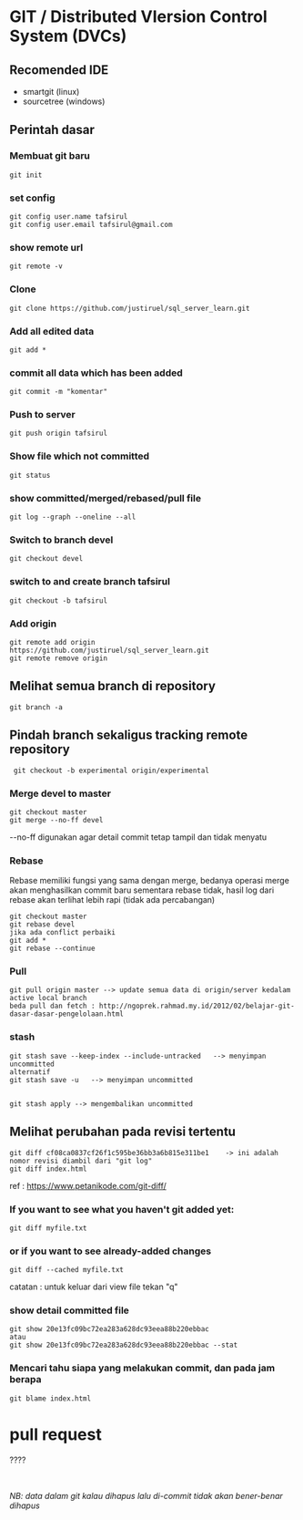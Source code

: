 # GIT / Distributed VIersion Control System (DVCs)

## Recomended IDE
- smartgit (linux)
- sourcetree (windows)

## Perintah dasar

### Membuat git baru
```
git init
```
### set config
```
git config user.name tafsirul
git config user.email tafsirul@gmail.com
```
### show remote url
```
git remote -v  
```
### Clone
```
git clone https://github.com/justiruel/sql_server_learn.git 
```
### Add all edited data
```
git add *
```
### commit all data which has been added
```
git commit -m "komentar" 
```
###  Push to server
```
git push origin tafsirul
```
###  Show file which not committed
```
git status
```

### show committed/merged/rebased/pull file
```
git log --graph --oneline --all
```
###  Switch to branch devel
```
git checkout devel
```
### switch to and create branch tafsirul
```
git checkout -b tafsirul
```
### Add origin
```
git remote add origin https://github.com/justiruel/sql_server_learn.git
git remote remove origin
```
## Melihat semua branch di repository
```
git branch -a
```
## Pindah branch sekaligus tracking remote repository
```
 git checkout -b experimental origin/experimental
```
### Merge devel to master
```
git checkout master
git merge --no-ff devel
```
--no-ff digunakan agar detail commit tetap tampil dan tidak menyatu

### Rebase
Rebase memiliki fungsi yang sama dengan merge, bedanya operasi merge akan menghasilkan commit baru sementara rebase tidak, hasil log dari rebase akan terlihat lebih rapi (tidak ada percabangan)

```
git checkout master
git rebase devel
jika ada conflict perbaiki
git add *
git rebase --continue
```

### Pull
```
git pull origin master --> update semua data di origin/server kedalam active local branch
beda pull dan fetch : http://ngoprek.rahmad.my.id/2012/02/belajar-git-dasar-dasar-pengelolaan.html
```

### stash
```
git stash save --keep-index --include-untracked   --> menyimpan uncommitted
alternatif
git stash save -u   --> menyimpan uncommitted


git stash apply --> mengembalikan uncommitted 
```

## Melihat perubahan pada revisi tertentu

```
git diff cf08ca0837cf26f1c595be36bb3a6b815e311be1    -> ini adalah nomor revisi diambil dari "git log"
git diff index.html
```
ref : https://www.petanikode.com/git-diff/


### If you want to see what you haven't git added yet:
```
git diff myfile.txt
```
### or if you want to see already-added changes
```
git diff --cached myfile.txt
```
catatan : untuk keluar dari view file tekan "q"

### show detail committed file
```
git show 20e13fc09bc72ea283a628dc93eea88b220ebbac
atau
git show 20e13fc09bc72ea283a628dc93eea88b220ebbac --stat
```

### Mencari tahu siapa yang melakukan commit, dan pada jam berapa
```
git blame index.html
```
# pull request
????


## 

<br/>
<i>NB: data dalam git kalau dihapus lalu di-commit tidak akan bener-benar dihapus</i>
